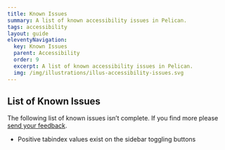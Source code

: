```yaml
---
title: Known Issues
summary: A list of known accessibility issues in Pelican.
tags: accessibility
layout: guide
eleventyNavigation:
  key: Known Issues
  parent: Accessibility
  order: 9
  excerpt: A list of known accessibility issues in Pelican.
  img: /img/illustrations/illus-accessibility-issues.svg
---
```


## List of Known Issues

The following list of known issues isn’t complete. If you find more please [send your feedback](/feedback).

- Positive tabindex values exist on the sidebar toggling buttons
